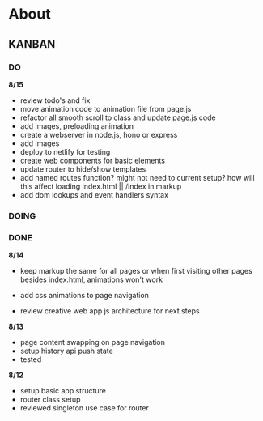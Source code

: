 # About


## KANBAN


### DO

**8/15**

- review todo's and fix
- move animation code to animation file from page.js
- refactor all smooth scroll to class and update page.js code
- add images, preloading animation
- create a webserver in node.js, hono or express
- add images
- deploy to netlify for testing
- create web components for basic elements
- update router to hide/show templates
- add named routes function? might not need to current setup? how will this affect loading index.html || /index in markup
- add dom lookups and event handlers syntax





### DOING




### DONE


**8/14**
- keep markup the same for all pages or when first visiting other pages besides index.html, animations won't work
- add css animations to page navigation

- review creative web app js architecture for next steps


**8/13**

- page content swapping on page navigation
- setup history api push state
- tested

**8/12**
- setup basic app structure
- router class setup
- reviewed singleton use case for router
